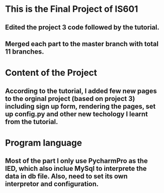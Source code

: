 # This is the Final Project of IS601
   ## Edited the project 3 code followed by the tutorial.
   ## Merged each part to the master branch with total 11 branches.
    
# Content of the Project
   ## According to the tutorial, I added few new pages to the orginal project (based on project 3) including sign up form, rendering the pages, set up config.py and other new techology I learnt from the tutorial.

# Program language
   ## Most of the part I only use PycharmPro as the IED, which also inclue MySql to interprete the data in db file. Also, need to set its own interpretor and configuration.
